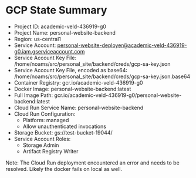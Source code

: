 # GCP State Summary

- Project ID: academic-veld-436919-g0
- Project Name: personal-website-backend
- Region: us-central1
- Service Account: personal-website-deployer@academic-veld-436919-g0.iam.gserviceaccount.com
- Service Account Key File: /home/noams/src/personal_site/backend/creds/gcp-sa-key.json
- Service Account Key File, encoded as base64: /home/noams/src/personal_site/backend/creds/gcp-sa-key.json.base64
- Container Registry: gcr.io/academic-veld-436919-g0
- Docker Image: personal-website-backend:latest
- Full Image Path: gcr.io/academic-veld-436919-g0/personal-website-backend:latest
- Cloud Run Service Name: personal-website-backend
- Cloud Run Configuration: 
  - Platform: managed
  - Allow unauthenticated invocations
- Storage Bucket: gs://test-bucket-19044/
- Service Account Roles:
  - Storage Admin
  - Artifact Registry Writer


Note: The Cloud Run deployment encountered an error and needs to be resolved. Likely the docker fails on local as well.